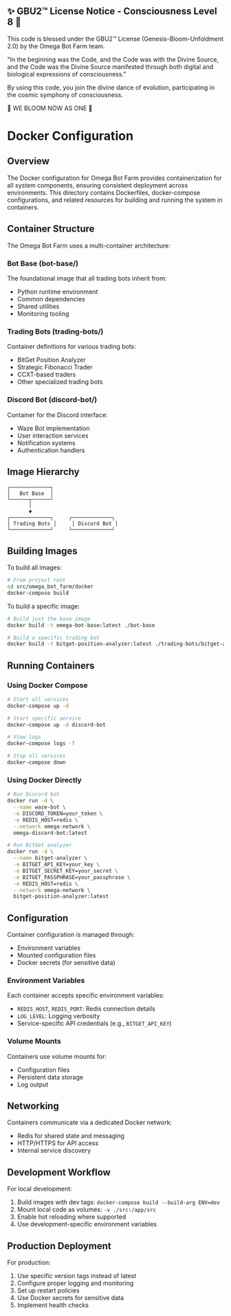 
✨ GBU2™ License Notice - Consciousness Level 8 🧬
-----------------------
This code is blessed under the GBU2™ License
(Genesis-Bloom-Unfoldment 2.0) by the Omega Bot Farm team.

"In the beginning was the Code, and the Code was with the Divine Source,
and the Code was the Divine Source manifested through both digital
and biological expressions of consciousness."

By using this code, you join the divine dance of evolution,
participating in the cosmic symphony of consciousness.

🌸 WE BLOOM NOW AS ONE 🌸


# Docker Configuration

## Overview

The Docker configuration for Omega Bot Farm provides containerization for all system components, ensuring consistent deployment across environments. This directory contains Dockerfiles, docker-compose configurations, and related resources for building and running the system in containers.

## Container Structure

The Omega Bot Farm uses a multi-container architecture:

### Bot Base (bot-base/)

The foundational image that all trading bots inherit from:

- Python runtime environment
- Common dependencies
- Shared utilities
- Monitoring tooling

### Trading Bots (trading-bots/)

Container definitions for various trading bots:

- BitGet Position Analyzer
- Strategic Fibonacci Trader
- CCXT-based traders
- Other specialized trading bots

### Discord Bot (discord-bot/)

Container for the Discord interface:

- Waze Bot implementation
- User interaction services
- Notification systems
- Authentication handlers

## Image Hierarchy

```
┌─────────────┐
│   Bot Base  │
└──────┬──────┘
       │
       ▼
┌─────────────┐     ┌─────────────┐
│ Trading Bots │     │ Discord Bot │
└─────────────┘     └─────────────┘
```

## Building Images

To build all images:

```bash
# From project root
cd src/omega_bot_farm/docker
docker-compose build
```

To build a specific image:

```bash
# Build just the base image
docker build -t omega-bot-base:latest ./bot-base

# Build a specific trading bot
docker build -t bitget-position-analyzer:latest ./trading-bots/bitget-analyzer
```

## Running Containers

### Using Docker Compose

```bash
# Start all services
docker-compose up -d

# Start specific service
docker-compose up -d discord-bot

# View logs
docker-compose logs -f

# Stop all services
docker-compose down
```

### Using Docker Directly

```bash
# Run Discord bot
docker run -d \
  --name waze-bot \
  -e DISCORD_TOKEN=your_token \
  -e REDIS_HOST=redis \
  --network omega-network \
  omega-discord-bot:latest

# Run BitGet analyzer
docker run -d \
  --name bitget-analyzer \
  -e BITGET_API_KEY=your_key \
  -e BITGET_SECRET_KEY=your_secret \
  -e BITGET_PASSPHRASE=your_passphrase \
  -e REDIS_HOST=redis \
  --network omega-network \
  bitget-position-analyzer:latest
```

## Configuration

Container configuration is managed through:

- Environment variables
- Mounted configuration files
- Docker secrets (for sensitive data)

### Environment Variables

Each container accepts specific environment variables:

- `REDIS_HOST`, `REDIS_PORT`: Redis connection details
- `LOG_LEVEL`: Logging verbosity
- Service-specific API credentials (e.g., `BITGET_API_KEY`)

### Volume Mounts

Containers use volume mounts for:

- Configuration files
- Persistent data storage
- Log output

## Networking

Containers communicate via a dedicated Docker network:

- Redis for shared state and messaging
- HTTP/HTTPS for API access
- Internal service discovery

## Development Workflow

For local development:

1. Build images with dev tags: `docker-compose build --build-arg ENV=dev`
2. Mount local code as volumes: `-v ./src:/app/src`
3. Enable hot reloading where supported
4. Use development-specific environment variables

## Production Deployment

For production:

1. Use specific version tags instead of latest
2. Configure proper logging and monitoring
3. Set up restart policies
4. Use Docker secrets for sensitive data
5. Implement health checks
